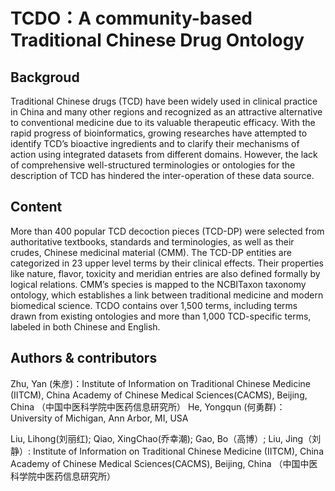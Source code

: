 # TCDO：A community-based Traditional Chinese Drug Ontology

## Backgroud
Traditional Chinese drugs (TCD) have been widely used in clinical practice in China and many other regions and recognized as an attractive alternative to conventional medicine due to its valuable therapeutic efficacy. With the rapid progress of bioinformatics, growing researches have attempted to identify TCD’s bioactive ingredients and to clarify their mechanisms of action using integrated datasets from different domains. However, the lack of comprehensive well-structured terminologies or ontologies for the description of TCD has hindered the inter-operation of these data source.

## Content
More than 400 popular TCD decoction pieces (TCD-DP) were selected from authoritative textbooks, standards and terminologies, as well as their crudes, Chinese medicinal material (CMM). The TCD-DP entities are categorized in 23 upper level terms by their clinical effects. Their properties like nature, flavor, toxicity and meridian entries are also defined formally by logical relations. CMM’s species is mapped to the NCBITaxon taxonomy ontology, which establishes a link between traditional medicine and modern biomedical science. TCDO contains over 1,500 terms, including terms drawn from existing ontologies and more than 1,000 TCD-specific terms, labeled in both Chinese and English.

## Authors & contributors
Zhu, Yan (朱彦)：Institute of Information on Traditional Chinese Medicine (IITCM), China Academy of Chinese Medical Sciences(CACMS), Beijing, China （中国中医科学院中医药信息研究所）
He, Yongqun (何勇群)：University of Michigan, Ann Arbor, MI, USA

Liu, Lihong(刘丽红); Qiao, XingChao(乔幸潮); Gao, Bo（高博）; Liu, Jing（刘静）: Institute of Information on Traditional Chinese Medicine (IITCM), China Academy of Chinese Medical Sciences(CACMS), Beijing, China （中国中医科学院中医药信息研究所）
